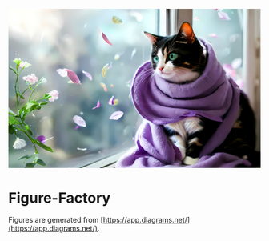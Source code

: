 ![Cover](Fig_CS/images/dream_generated.jpg)
# Figure-Factory
Figures are generated from [https://app.diagrams.net/](https://app.diagrams.net/).
